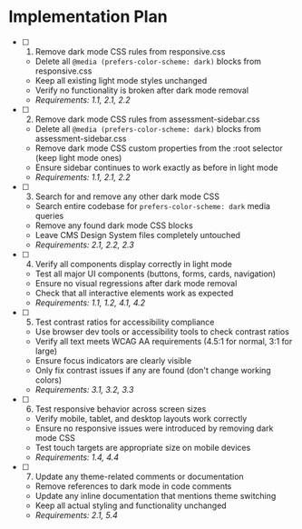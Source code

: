 # Implementation Plan

- [ ] 1. Remove dark mode CSS rules from responsive.css
  - Delete all `@media (prefers-color-scheme: dark)` blocks from responsive.css
  - Keep all existing light mode styles unchanged
  - Verify no functionality is broken after dark mode removal
  - _Requirements: 1.1, 2.1, 2.2_

- [ ] 2. Remove dark mode CSS rules from assessment-sidebar.css
  - Delete all `@media (prefers-color-scheme: dark)` blocks from assessment-sidebar.css
  - Remove dark mode CSS custom properties from the :root selector (keep light mode ones)
  - Ensure sidebar continues to work exactly as before in light mode
  - _Requirements: 1.1, 2.1, 2.2_

- [ ] 3. Search for and remove any other dark mode CSS
  - Search entire codebase for `prefers-color-scheme: dark` media queries
  - Remove any found dark mode CSS blocks
  - Leave CMS Design System files completely untouched
  - _Requirements: 2.1, 2.2, 2.3_

- [ ] 4. Verify all components display correctly in light mode
  - Test all major UI components (buttons, forms, cards, navigation)
  - Ensure no visual regressions after dark mode removal
  - Check that all interactive elements work as expected
  - _Requirements: 1.1, 1.2, 4.1, 4.2_

- [ ] 5. Test contrast ratios for accessibility compliance
  - Use browser dev tools or accessibility tools to check contrast ratios
  - Verify all text meets WCAG AA requirements (4.5:1 for normal, 3:1 for large)
  - Ensure focus indicators are clearly visible
  - Only fix contrast issues if any are found (don't change working colors)
  - _Requirements: 3.1, 3.2, 3.3_

- [ ] 6. Test responsive behavior across screen sizes
  - Verify mobile, tablet, and desktop layouts work correctly
  - Ensure no responsive issues were introduced by removing dark mode CSS
  - Test touch targets are appropriate size on mobile devices
  - _Requirements: 1.4, 4.4_

- [ ] 7. Update any theme-related comments or documentation
  - Remove references to dark mode in code comments
  - Update any inline documentation that mentions theme switching
  - Keep all actual styling and functionality unchanged
  - _Requirements: 2.1, 5.4_